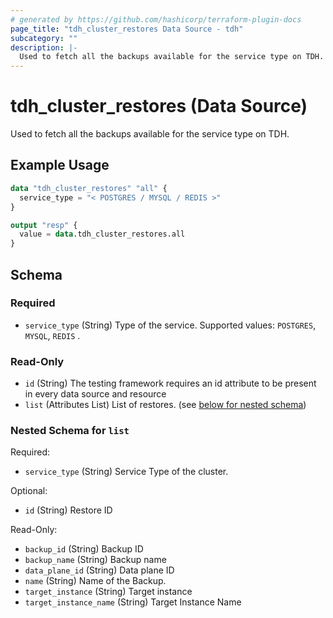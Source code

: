 ```yaml
---
# generated by https://github.com/hashicorp/terraform-plugin-docs
page_title: "tdh_cluster_restores Data Source - tdh"
subcategory: ""
description: |-
  Used to fetch all the backups available for the service type on TDH.
---
```


# tdh_cluster_restores (Data Source)

Used to fetch all the backups available for the service type on TDH.

## Example Usage

```terraform
data "tdh_cluster_restores" "all" {
  service_type = "< POSTGRES / MYSQL / REDIS >"
}

output "resp" {
  value = data.tdh_cluster_restores.all
}
```

<!-- schema generated by tfplugindocs -->
## Schema

### Required

- `service_type` (String) Type of the service. Supported values: `POSTGRES`, `MYSQL`, `REDIS` .

### Read-Only

- `id` (String) The testing framework requires an id attribute to be present in every data source and resource
- `list` (Attributes List) List of restores. (see [below for nested schema](#nestedatt--list))

<a id="nestedatt--list"></a>
### Nested Schema for `list`

Required:

- `service_type` (String) Service Type of the cluster.

Optional:

- `id` (String) Restore ID

Read-Only:

- `backup_id` (String) Backup ID
- `backup_name` (String) Backup name
- `data_plane_id` (String) Data plane ID
- `name` (String) Name of the Backup.
- `target_instance` (String) Target instance
- `target_instance_name` (String) Target Instance Name


